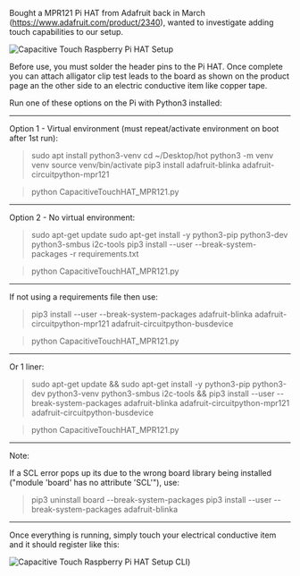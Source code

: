 Bought a MPR121 Pi HAT from Adafruit back in March (https://www.adafruit.com/product/2340), wanted to investigate adding touch capabilities to our setup. 

![Capacitive Touch Raspberry Pi HAT Setup](https://github.com/antoinesylvia/dallas_diecast_labs/blob/9aea386b805420d2079cbb15c74320622cde7e7a/Capacitive%20Touch%20Raspberry%20Pi%20HAT/setup.png)


Before use, you must solder the header pins to the Pi HAT. Once complete you can attach alligator clip test leads to the board as shown on the product page an the other side to an electric conductive item like copper tape.


Run one of these options on the Pi with Python3 installed:

----------------------------------------------------------------
Option 1 - Virtual environment (must repeat/activate environment on boot after 1st run):

> sudo apt install python3-venv
> cd ~/Desktop/hot
> python3 -m venv venv
> source venv/bin/activate
> pip3 install adafruit-blinka adafruit-circuitpython-mpr121

> python CapacitiveTouchHAT_MPR121.py

----------------------------------------------------------------
Option 2 - No virtual environment: 

> sudo apt-get update
> sudo apt-get install -y python3-pip python3-dev python3-smbus i2c-tools
> pip3 install --user --break-system-packages -r requirements.txt

> python CapacitiveTouchHAT_MPR121.py

----------------------------------------------------------------
If not using a requirements file then use:

> pip3 install --user --break-system-packages adafruit-blinka adafruit-circuitpython-mpr121 adafruit-circuitpython-busdevice

> python CapacitiveTouchHAT_MPR121.py

---------------------------------------------------------------
Or 1 liner:
> sudo apt-get update && sudo apt-get install -y python3-pip python3-dev python3-venv python3-smbus i2c-tools && pip3 install --user --break-system-packages adafruit-blinka adafruit-circuitpython-mpr121 adafruit-circuitpython-busdevice

> python CapacitiveTouchHAT_MPR121.py

----------------------------------------------------------------
Note:

If a SCL error pops up its due to the wrong board library being installed ("module 'board' has no attribute 'SCL'"), use:
> pip3 uninstall board --break-system-packages
> pip3 install --user --break-system-packages adafruit-blinka

---------------------------------------------------------------

Once everything is running, simply touch your electrical conductive item and it should register like this:

![Capacitive Touch Raspberry Pi HAT Setup CLI](https://github.com/antoinesylvia/dallas_diecast_labs/blob/9aea386b805420d2079cbb15c74320622cde7e7a/Capacitive%20Touch%20Raspberry%20Pi%20HAT/CLI.png))
